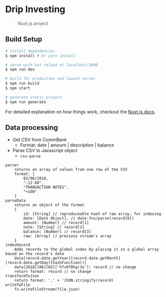 # Drip Investing

> Nuxt.js project

## Build Setup

``` bash
# install dependencies
$ npm install # Or yarn install

# serve with hot reload at localhost:3000
$ npm run dev

# build for production and launch server
$ npm run build
$ npm start

# generate static project
$ npm run generate
```

For detailed explanation on how things work, checkout the [Nuxt.js docs](https://github.com/nuxt/nuxt.js).

## Data processing

- Get CSV from CommBank
    - Format: date | amount | description | balance
- Parse CSV to Javascript object
    - `csv-parse`

```
parser
    returns an array of values from one row of the CSV
    format: [
        02/06/2018,
        "-12.00",
        "TRANSACTION NOTES",
        "+100"
    ]
parseData
    returns an object of the format
    {
        id: [String] // reproduceable hash of raw array, for indexing
        date: [Date Object], // date-fns/parse(record[0])
        amount: [Number] // record[1]
        note: [String] // record[2]
        balance: [Number] // record[3] 
        raw: [Array] // previous stream's array
    }
indexRecord
    Adds records to the global index by placing it in a global array based on the record's date
    data[record.date.getYear][record.date.getMonth][record.date.getDay][hashFunction()]
    data[2018][06][02]['hfs978hgr3o']: record // no change
    return format: record // no change
transformToJson
    return format: ',' + 'JSON.stringify(record)
writeToFile
    fs.writeFileStream(file.json)
```
